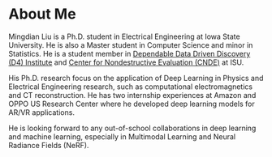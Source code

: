 About Me
======
Mingdian Liu is a Ph.D. student in Electrical Engineering at Iowa State University. He is also a Master student in Computer 
Science and minor in Statistics. He is a student member in [Dependable Data Driven Discovery (D4) Institute](https://tads.research.iastate.edu/people/mingdian-liu) and [Center for Nondestructive Evaluation (CNDE)](https://www.cnde.iastate.edu/mingdian-liu/) at ISU.

His Ph.D. research focus on the application of Deep Learning in Physics and Electrical Engineering research, such as computational electromagnetics and CT reconstruction. 
He has two internship experiences at Amazon and OPPO US Research Center where he developed deep learning models for AR/VR applications. 

He is looking forward to any out-of-school collaborations in deep learning and machine learning, especially in Multimodal Learning and Neural Radiance Fields (NeRF).
